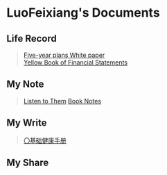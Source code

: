 # LuoFeixiang's Documents

## Life Record

> [Five-year plans White paper](docs/Fyp/)  
> [Yellow Book of Financial Statements](docs/Yfs/) 

## My Note

> [Listen to Them](docs/Ltt/)
> [Book Notes](docs/Bns/)

## My Write

> [〇基础健康手册](docs/Ltt/) 

## My Share
